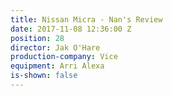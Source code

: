 ```yaml
---
title: Nissan Micra - Nan's Review
date: 2017-11-08 12:36:00 Z
position: 28
director: Jak O'Hare
production-company: Vice
equipment: Arri Alexa
is-shown: false
---
```


